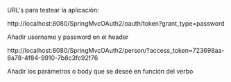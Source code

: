 URL's para testear la aplicación:

http://localhost:8080/SpringMvcOAuth2/oauth/token?grant_type=password

Añadir username y password en el header 

http://localhost:8080/SpringMvcOAuth2/person/?access_token=723698aa-6a78-4f84-9910-7b8c3fc92f76

Añadir los parámetros o body que se deseé en función del verbo

